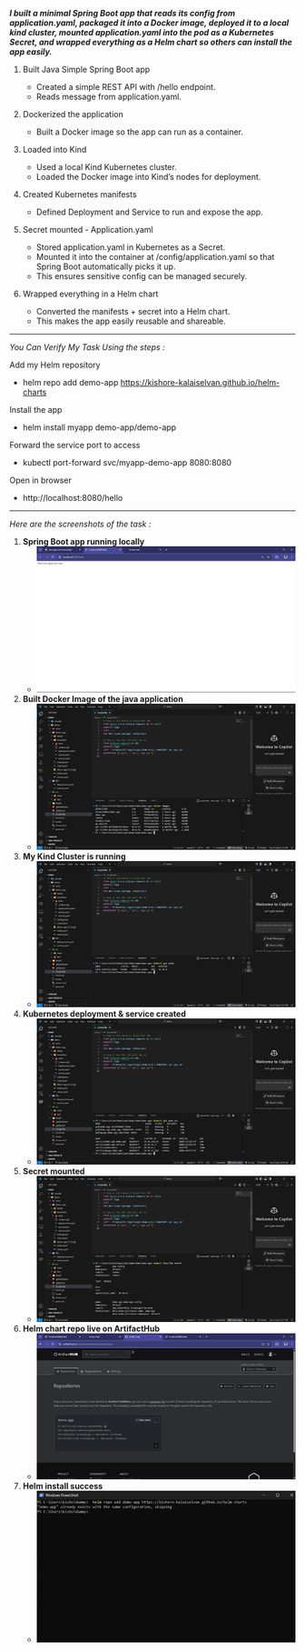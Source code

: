 ***I built a minimal Spring Boot app that reads its config from application.yaml, packaged it into a Docker image, deployed it to a local kind cluster, mounted application.yaml into the pod as a Kubernetes Secret, and wrapped everything as a Helm chart so others can install the app easily.***


1. Built Java Simple Spring Boot app
   - Created a simple REST API with /hello endpoint.
   - Reads message from application.yaml.


2. Dockerized the application
   - Built a Docker image so the app can run as a container.


3. Loaded into Kind
   - Used a local Kind Kubernetes cluster.
   - Loaded the Docker image into Kind’s nodes for deployment.


4. Created Kubernetes manifests
   - Defined Deployment and Service to run and expose the app.


5. Secret mounted - Application.yaml
   - Stored application.yaml in Kubernetes as a Secret.
   - Mounted it into the container at /config/application.yaml so that Spring Boot automatically picks it up.
   - This ensures sensitive config can be managed securely.


6. Wrapped everything in a Helm chart
   - Converted the manifests + secret into a Helm chart.
   - This makes the app easily reusable and shareable.
--------------------------------------------------------------------------------------------------------------------------------------------------------------------

_You Can Verify My Task Using the steps :_

Add my Helm repository 
- helm repo add demo-app https://kishore-kalaiselvan.github.io/helm-charts

Install the app 
- helm install myapp demo-app/demo-app

Forward the service port to access
- kubectl port-forward svc/myapp-demo-app 8080:8080

Open in browser
- http://localhost:8080/hello
  
--------------------------------------------------------------------------------------------------------------------------------------------------------------------
_Here are the screenshots of the task :_

1. **Spring Boot app running locally**
   - ![SS1](img/Picture1.png)
2. **Built Docker Image of the java application**
   - ![SS1](img/Picture2png.png)
3. **My Kind Cluster is running**
   - ![SS1](img/Picture3.png)
4. **Kubernetes deployment & service created**
   - ![SS1](img/Picture4.png)
5. **Secret mounted**
    - ![SS1](img/Picture5.png)
6. **Helm chart repo live on ArtifactHub**
    - ![SS1](img/Picture6.png)
7. **Helm install success**
   - ![SS1](img/Picture7.png)
   


